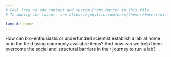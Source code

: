 ```yaml
---
# Feel free to add content and custom Front Matter to this file.
# To modify the layout, see https://jekyllrb.com/docs/themes/#overriding-theme-defaults

layout: home
---
```


How can bio-enthusiasts or underfunded scientist establish a lab at home or in the field using commonly available items? And how can we help them overcome the social and structural barriers in their journey to run a lab?